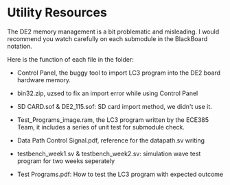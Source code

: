 # Utility Resources

The DE2 memory management is a bit problematic and misleading. I would recommend you watch carefully on each submodule in the BlackBoard notation. 

Here is the function of each file in the folder:
- Control Panel, the buggy tool to import LC3 program into the DE2 board hardware memory. 
- bin32.zip, uzsed to fix an import error while using Control Panel
- SD CARD.sof & DE2_115.sof: SD card import method, we didn't use it.
- Test_Programs_image.ram, the LC3 program written by the ECE385 Team, it includes a series of unit test for submodule check.
- Data Path Control Signal.pdf, reference for the datapath.sv writing

- testbench_week1.sv & testbench_week2.sv: simulation wave test program for two weeks seperately

- Test Programs.pdf: How to test the LC3 program with expected outcome
